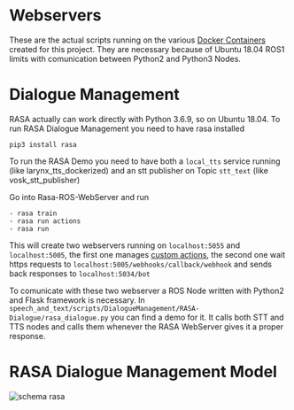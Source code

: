 # Webservers

These are the actual scripts running on the various [Docker Containers](https://hub.docker.com/u/framilano) created for this project.
They are necessary because of Ubuntu 18.04 ROS1 limits with comunication between Python2 and Python3 Nodes.

# Dialogue Management

RASA actually can work directly with Python 3.6.9, so on Ubuntu 18.04. To run RASA Dialogue Management you need to have rasa installed
```
pip3 install rasa
```
To run the RASA Demo you need to have both a ```local_tts``` service running (like larynx_tts_dockerized) and an stt publisher on Topic ```stt_text``` (like vosk_stt_publisher)

Go into Rasa-ROS-WebServer and run
```
- rasa train
- rasa run actions
- rasa run
```

This will create two webservers running on ```localhost:5055``` and ```localhost:5005```, the first one manages [custom actions](https://rasa.com/docs/rasa/custom-actions/), the second one wait https requests to ```localhost:5005/webhooks/callback/webhook``` and sends back responses to ```localhost:5034/bot```

To comunicate with these two webserver a ROS Node written with Python2 and Flask framework is necessary. 
In ```speech_and_text/scripts/DialogueManagement/RASA-Dialogue/rasa_dialogue.py``` you can find a demo for it. It calls both STT and TTS nodes and calls them whenever the RASA WebServer gives it a proper response.

# RASA Dialogue Management Model

![schema rasa](https://i.imgur.com/nYXz0yt.png)
